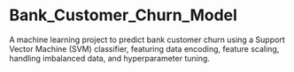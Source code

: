 # Bank_Customer_Churn_Model
A machine learning project to predict bank customer churn using a Support Vector Machine (SVM) classifier, featuring data encoding, feature scaling, handling imbalanced data, and hyperparameter tuning.



